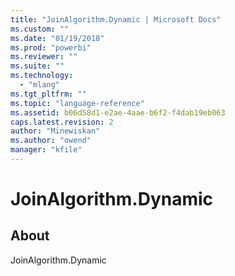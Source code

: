 ```yaml
---
title: "JoinAlgorithm.Dynamic | Microsoft Docs"
ms.custom: ""
ms.date: "01/19/2018"
ms.prod: "powerbi"
ms.reviewer: ""
ms.suite: ""
ms.technology: 
  - "mlang"
ms.tgt_pltfrm: ""
ms.topic: "language-reference"
ms.assetid: b06d58d1-e2ae-4aae-b6f2-f4dab19eb063
caps.latest.revision: 2
author: "Minewiskan"
ms.author: "owend"
manager: "kfile"
---
```

# JoinAlgorithm.Dynamic
## About
JoinAlgorithm.Dynamic

